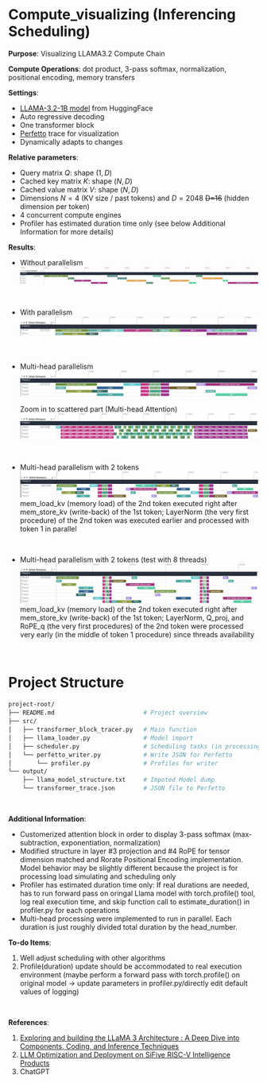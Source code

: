 ﻿# Compute_visualizing (Inferencing Scheduling)

**Purpose**: Visualizing LLAMA3.2 Compute Chain

**Compute Operations**: dot product, 3-pass softmax, normalization, positional encoding, memory transfers

**Settings**: 
* [LLAMA-3.2-1B model](https://huggingface.co/meta-llama/Llama-3.2-1B) from HuggingFace
* Auto regressive decoding
* One transformer block
* [Perfetto](https://ui.perfetto.dev/) trace for visualization
* Dynamically adapts to changes
  
**Relative parameters**:
* Query matrix $Q$: shape $(1, D)$
* Cached key matrix $K$: shape $(N, D)$
* Cached value matrix $V$: shape $(N, D)$
* Dimensions $N=4$ (KV size / past tokens) and $D=2048$ ~~D=16~~ (hidden dimension per token)
* 4 concurrent compute engines
* Profiler has estimated duration time only (see below Additional Information for more details)

**Results**:
* Without parallelism
![without parallelism.jpg](outputs/no_parallelism.jpg)
<br/>

* With parallelism
![with parallelism.jpg](outputs/with_parallelism_1.jpg)
<br/>

* Multi-head parallelism 
![Multi-head parallelism 1.jpg](outputs/with_parallelism_multi_head_1.jpg)

  Zoom in to scattered part (Multi-head Attention)
![Multi-head parallelism 2.jpg](outputs/with_parallelism_multi_head_2.jpg)
<br/>

* Multi-head parallelism with 2 tokens
![multiHead_2Tokens_4engines.jpg](outputs/multiHead_2Tokens_4engines.jpg)
  mem_load_kv (memory load) of the 2nd token executed right after mem_store_kv (write-back) of the 1st token;
  LayerNorm (the very first procedure) of the 2nd token was executed earlier and processed with token 1 in parallel 
<br/>

* Multi-head parallelism with 2 tokens (test with 8 threads)
![multiHead_2Tokens_8engines.jpg](outputs/multiHead_2Tokens_8engines.jpg)
  mem_load_kv (memory load) of the 2nd token executed right after mem_store_kv (write-back) of the 1st token;
  LayerNorm, Q_proj, and RoPE_q (the very first procedures) of the 2nd token were processed very early (in the middle of token 1 procedure) since threads availability 
<br/>


# Project Structure
```bash
project-root/
├── README.md                         # Project overview
├── src/                
│   ├── transformer_block_tracer.py   # Main function
│   ├── llama_loader.py               # Model import
│   ├── scheduler.py                  # Scheduling tasks (in processing)
│   └── perfetto_writer.py            # Write JSON for Perfetto 
│       └── profiler.py               # Profiles for writer
└── output/
    ├── llama_model_structure.txt     # Impoted Model dump
    └── transformer_trace.json        # JSON file to Perfetto
```

<br/>

**Additional Information**: 
* Customerized attention block in order to display 3-pass softmax (max-subtraction, exponentiation, normalization)
* Modified structure in layer #3 projection and #4 RoPE for tensor dimension matched and Rorate Positional Encoding implementation. Model behavior may be slightly different because the project is for processing load simulating and scheduling only
* Profiler has estimated duration time only: If real durations are needed, has to run forward pass on oringal Llama model with torch.profile() tool, log real execution time, and skip function call to estimate_duration() in profiler.py for each operations
* Multi-head processing were implemented to run in parallel. Each duration is just roughly divided total duration by the head_number.

**To-do Items**:
1. Well adjust scheduling with other algorithms
2. Profile(duration) update should be accommodated to real execution environment 
   (maybe perform a forward pass with torch.profile() on original model → update parameters in profiler.py/directly edit default values of logging)

<br/>

**References**:
1. [Exploring and building the LLaMA 3 Architecture : A Deep Dive into Components, Coding, and Inference Techniques](https://medium.com/@vi.ai_/exploring-and-building-the-llama-3-architecture-a-deep-dive-into-components-coding-and-43d4097cfbbb)
2. [LLM Optimization and Deployment on SiFive RISC-V Intelligence Products](https://www.sifive.com/blog/llm-optimization-and-deployment-on-sifive-intellig)
3. ChatGPT
